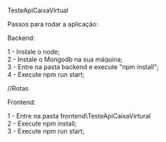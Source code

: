 TesteApiCaixaVirtual

Passos para rodar a aplicação: 

Backend: 

1 - Instale o node;<br>
2 - Instale o Mongodb na sua máquina;<br>
3 - Entre na pasta backend e execute "npm install";<br>
4 - Execute npm run start;<br>

//Rotas


Frontend: 

1 - Entre na pasta frontend\TesteApiCaixaVirtural<br>
2 - Execute npm install;<br>
3 - Execute npm run start;<br>
